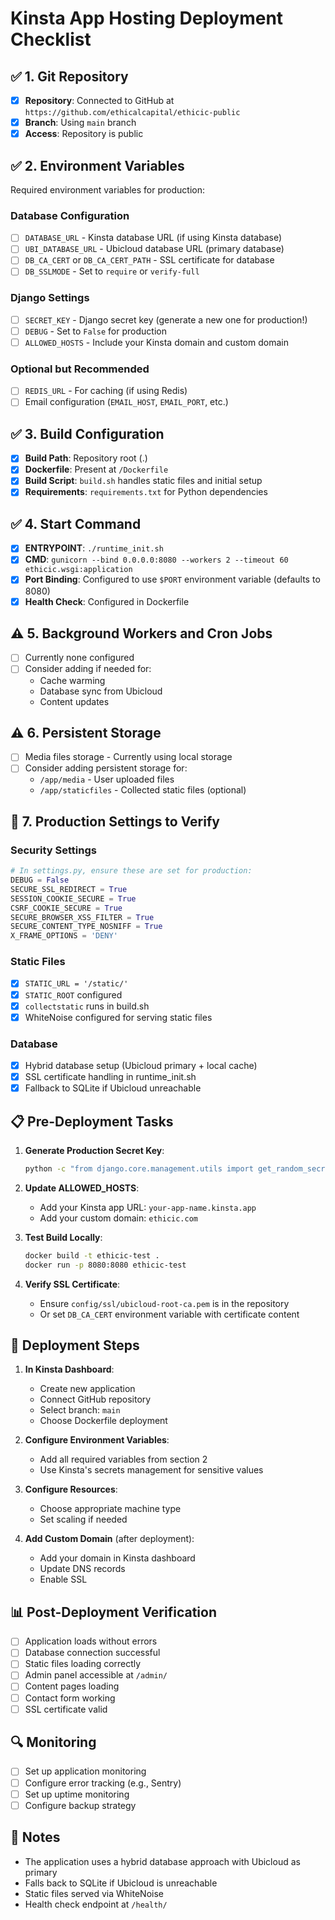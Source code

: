 # Kinsta App Hosting Deployment Checklist

## ✅ 1. Git Repository
- [x] **Repository**: Connected to GitHub at `https://github.com/ethicalcapital/ethicic-public`
- [x] **Branch**: Using `main` branch
- [x] **Access**: Repository is public

## ✅ 2. Environment Variables
Required environment variables for production:

### Database Configuration
- [ ] `DATABASE_URL` - Kinsta database URL (if using Kinsta database)
- [ ] `UBI_DATABASE_URL` - Ubicloud database URL (primary database)
- [ ] `DB_CA_CERT` or `DB_CA_CERT_PATH` - SSL certificate for database
- [ ] `DB_SSLMODE` - Set to `require` or `verify-full`

### Django Settings
- [ ] `SECRET_KEY` - Django secret key (generate a new one for production!)
- [ ] `DEBUG` - Set to `False` for production
- [ ] `ALLOWED_HOSTS` - Include your Kinsta domain and custom domain

### Optional but Recommended
- [ ] `REDIS_URL` - For caching (if using Redis)
- [ ] Email configuration (`EMAIL_HOST`, `EMAIL_PORT`, etc.)

## ✅ 3. Build Configuration
- [x] **Build Path**: Repository root (.)
- [x] **Dockerfile**: Present at `/Dockerfile`
- [x] **Build Script**: `build.sh` handles static files and initial setup
- [x] **Requirements**: `requirements.txt` for Python dependencies

## ✅ 4. Start Command
- [x] **ENTRYPOINT**: `./runtime_init.sh`
- [x] **CMD**: `gunicorn --bind 0.0.0.0:8080 --workers 2 --timeout 60 ethicic.wsgi:application`
- [x] **Port Binding**: Configured to use `$PORT` environment variable (defaults to 8080)
- [x] **Health Check**: Configured in Dockerfile

## ⚠️ 5. Background Workers and Cron Jobs
- [ ] Currently none configured
- [ ] Consider adding if needed for:
  - Cache warming
  - Database sync from Ubicloud
  - Content updates

## ⚠️ 6. Persistent Storage
- [ ] Media files storage - Currently using local storage
- [ ] Consider adding persistent storage for:
  - `/app/media` - User uploaded files
  - `/app/staticfiles` - Collected static files (optional)

## 🔧 7. Production Settings to Verify

### Security Settings
```python
# In settings.py, ensure these are set for production:
DEBUG = False
SECURE_SSL_REDIRECT = True
SESSION_COOKIE_SECURE = True
CSRF_COOKIE_SECURE = True
SECURE_BROWSER_XSS_FILTER = True
SECURE_CONTENT_TYPE_NOSNIFF = True
X_FRAME_OPTIONS = 'DENY'
```

### Static Files
- [x] `STATIC_URL = '/static/'`
- [x] `STATIC_ROOT` configured
- [x] `collectstatic` runs in build.sh
- [x] WhiteNoise configured for serving static files

### Database
- [x] Hybrid database setup (Ubicloud primary + local cache)
- [x] SSL certificate handling in runtime_init.sh
- [x] Fallback to SQLite if Ubicloud unreachable

## 📋 Pre-Deployment Tasks

1. **Generate Production Secret Key**:
   ```bash
   python -c "from django.core.management.utils import get_random_secret_key; print(get_random_secret_key())"
   ```

2. **Update ALLOWED_HOSTS**:
   - Add your Kinsta app URL: `your-app-name.kinsta.app`
   - Add your custom domain: `ethicic.com`

3. **Test Build Locally**:
   ```bash
   docker build -t ethicic-test .
   docker run -p 8080:8080 ethicic-test
   ```

4. **Verify SSL Certificate**:
   - Ensure `config/ssl/ubicloud-root-ca.pem` is in the repository
   - Or set `DB_CA_CERT` environment variable with certificate content

## 🚀 Deployment Steps

1. **In Kinsta Dashboard**:
   - Create new application
   - Connect GitHub repository
   - Select branch: `main`
   - Choose Dockerfile deployment

2. **Configure Environment Variables**:
   - Add all required variables from section 2
   - Use Kinsta's secrets management for sensitive values

3. **Configure Resources**:
   - Choose appropriate machine type
   - Set scaling if needed

4. **Add Custom Domain** (after deployment):
   - Add your domain in Kinsta dashboard
   - Update DNS records
   - Enable SSL

## 📊 Post-Deployment Verification

- [ ] Application loads without errors
- [ ] Database connection successful
- [ ] Static files loading correctly
- [ ] Admin panel accessible at `/admin/`
- [ ] Content pages loading
- [ ] Contact form working
- [ ] SSL certificate valid

## 🔍 Monitoring

- [ ] Set up application monitoring
- [ ] Configure error tracking (e.g., Sentry)
- [ ] Set up uptime monitoring
- [ ] Configure backup strategy

## 📝 Notes

- The application uses a hybrid database approach with Ubicloud as primary
- Falls back to SQLite if Ubicloud is unreachable
- Static files served via WhiteNoise
- Health check endpoint at `/health/`
